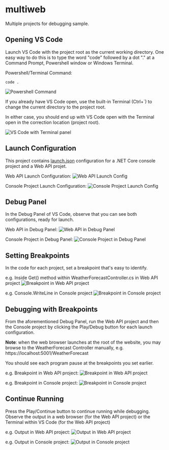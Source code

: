 # multiweb
Multiple projects for debugging sample.

## Opening VS Code

Launch VS Code with the project root as the current working directory. One easy way to do this is to type the word "code" followed by a dot "." at a Command Prompt, Powershell window or Windows Terminal.


Powershell/Terminal Command:

```
code .
```
![Powershell Command](images/powershell-code-command.PNG)

If you already have VS Code open, use the built-in Terminal (Ctrl+`) to change the current directory to the project root.

In either case, you should end up with VS Code open with the Terminal open in the correction location (project root).

![VS Code with Terminal panel](images/vscode-terminal.PNG)


## Launch Configuration 

This project contains [launch.json](.vscode/launch.json) configuration for a .NET Core console project and a Web API projet.

Web API Launch Configuration:
![Web API Launch Config](images/launch-json-config-webapi.PNG)


Console Project Launch Configuration:
![Console Project  Launch Config](images/launch-json-config-console.PNG)


## Debug Panel

In the Debug Panel of VS Code, observe that you can see both configurations, ready for launch.

Web API in Debug Panel:
![Web API in Debug Panel](images/vscode-debug-webapi.PNG)


Console Project in Debug Panel:
![Console Project in Debug Panel](images/vscode-debug-console.PNG)

## Setting Breakpoints

In the code for each project, set a breakpoint that's easy to identify.

e.g. Inside Get() method within WeatherForecastController.cs in Web API project 
![Breakpoint in Web API project](images/vscode-debug-webapi-breakpoint.PNG)

e.g. Console.WriteLine in Console project 
![Breakpoint in Console project](images/vscode-debug-console-breakpoint.PNG)


## Debugging with Breakpoints

From the aforementioned Debug Panel, run the Web API project and then the Console project by clicking the Play/Debug button for each launch configuration. 

**Note**: when the web browser launches at the root of the website, you may browse to the WeatherForecast Controller manually, 
e.g. https://localhost:5001/WeatherForecast

You should see each program pause at the breakpoints you set earlier.

e.g. Breakpoint in Web API project:
![Breakpoint in Web API project](images/vscode-debug-webapi-breakpoint.PNG)

e.g. Breakpoint in Console project:
![Breakpoint in Console project](images/vscode-debug-console-breakpoint.PNG)


## Continue Running

Press the Play/Continue button to continue running while debugging. Observe the output in a web browser (for the Web API project) or the Terminal within VS Code (for the Web API project)

e.g. Output in Web API project:
![Output in Web API project](images/vscode-debug-webapi-output.PNG)

e.g. Output in Console project:
![Output in Console project](images/vscode-debug-console-output.PNG)